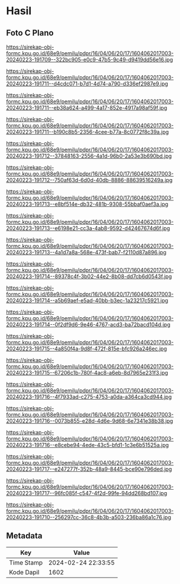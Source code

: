 # Hasil

## Foto C Plano

https://sirekap-obj-formc.kpu.go.id/68e9/pemilu/pdpr/16/04/06/20/17/1604062017003-20240223-191709--322bc905-e0c9-47b5-9c49-d9419dd56e16.jpg

https://sirekap-obj-formc.kpu.go.id/68e9/pemilu/pdpr/16/04/06/20/17/1604062017003-20240223-191711--d4cdc071-b7d1-4d74-a790-d336ef2987e9.jpg

https://sirekap-obj-formc.kpu.go.id/68e9/pemilu/pdpr/16/04/06/20/17/1604062017003-20240223-191711--eb38a624-a499-4a17-852e-4917a98af59f.jpg

https://sirekap-obj-formc.kpu.go.id/68e9/pemilu/pdpr/16/04/06/20/17/1604062017003-20240223-191711--b190c8b5-2356-4cee-b77a-8c0772f8c39a.jpg

https://sirekap-obj-formc.kpu.go.id/68e9/pemilu/pdpr/16/04/06/20/17/1604062017003-20240223-191712--37848163-2556-4a1d-96b0-2a53e3b690bd.jpg

https://sirekap-obj-formc.kpu.go.id/68e9/pemilu/pdpr/16/04/06/20/17/1604062017003-20240223-191712--750af63d-6d0d-40db-8886-88639516249a.jpg

https://sirekap-obj-formc.kpu.go.id/68e9/pemilu/pdpr/16/04/06/20/17/1604062017003-20240223-191713--e8bf514e-db32-481b-9308-55bbaf0aef3a.jpg

https://sirekap-obj-formc.kpu.go.id/68e9/pemilu/pdpr/16/04/06/20/17/1604062017003-20240223-191713--e6198e21-cc3a-4ab8-9592-d42467674d6f.jpg

https://sirekap-obj-formc.kpu.go.id/68e9/pemilu/pdpr/16/04/06/20/17/1604062017003-20240223-191713--4a1d7a8a-568e-473f-bab7-f2110d87a896.jpg

https://sirekap-obj-formc.kpu.go.id/68e9/pemilu/pdpr/16/04/06/20/17/1604062017003-20240223-191714--89378c4f-3b02-44e2-8b08-dd7cb6d0543f.jpg

https://sirekap-obj-formc.kpu.go.id/68e9/pemilu/pdpr/16/04/06/20/17/1604062017003-20240223-191714--a5b69aef-e5ad-40bb-b3ec-1a23217c5921.jpg

https://sirekap-obj-formc.kpu.go.id/68e9/pemilu/pdpr/16/04/06/20/17/1604062017003-20240223-191714--0f2df9d6-9e46-4767-acd3-ba72bacd104d.jpg

https://sirekap-obj-formc.kpu.go.id/68e9/pemilu/pdpr/16/04/06/20/17/1604062017003-20240223-191715--4a850f4a-9d8f-472f-815e-bfc926a246ec.jpg

https://sirekap-obj-formc.kpu.go.id/68e9/pemilu/pdpr/16/04/06/20/17/1604062017003-20240223-191715--67206c1b-780f-4ac8-a6eb-8d7965e231f3.jpg

https://sirekap-obj-formc.kpu.go.id/68e9/pemilu/pdpr/16/04/06/20/17/1604062017003-20240223-191716--4f7933ad-c275-4753-a0da-a364ca3cd944.jpg

https://sirekap-obj-formc.kpu.go.id/68e9/pemilu/pdpr/16/04/06/20/17/1604062017003-20240223-191716--0073b855-e28d-4d6e-9d68-6e7341e38b38.jpg

https://sirekap-obj-formc.kpu.go.id/68e9/pemilu/pdpr/16/04/06/20/17/1604062017003-20240223-191716--e8cebe94-4ede-43c5-bfd1-1c3e6b51525a.jpg

https://sirekap-obj-formc.kpu.go.id/68e9/pemilu/pdpr/16/04/06/20/17/1604062017003-20240223-191717--e247277f-352b-48a9-8445-bce90e796ded.jpg

https://sirekap-obj-formc.kpu.go.id/68e9/pemilu/pdpr/16/04/06/20/17/1604062017003-20240223-191717--96fc085f-c547-4f2d-99fe-94dd268bd107.jpg

https://sirekap-obj-formc.kpu.go.id/68e9/pemilu/pdpr/16/04/06/20/17/1604062017003-20240223-191710--256297cc-36c8-4b3b-a503-236ba86a1c76.jpg


## Metadata

| Key        | Value               |
| ---------- | ------------------- |
| Time Stamp | 2024-02-24 22:33:55 |
| Kode Dapil | 1602                |



